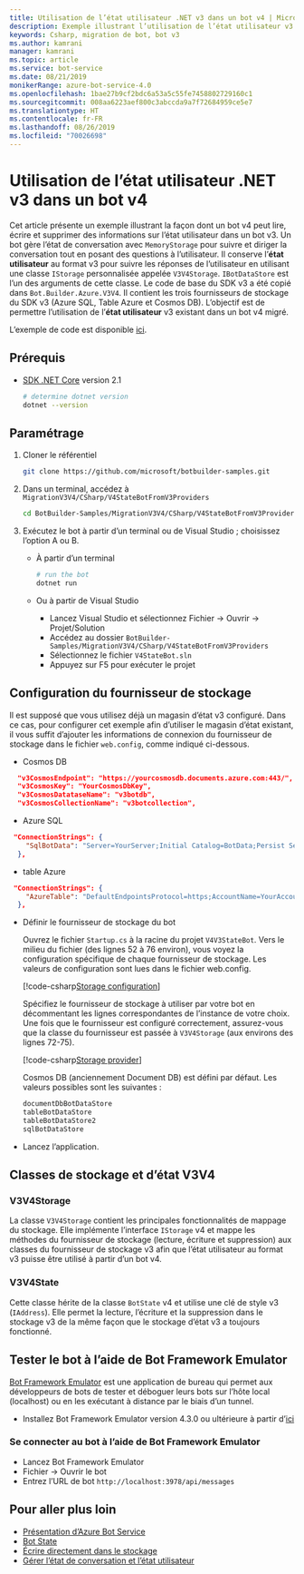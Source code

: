 ```yaml
---
title: Utilisation de l’état utilisateur .NET v3 dans un bot v4 | Microsoft Docs
description: Exemple illustrant l’utilisation de l’état utilisateur v3 dans un bot v4
keywords: Csharp, migration de bot, bot v3
ms.author: kamrani
manager: kamrani
ms.topic: article
ms.service: bot-service
ms.date: 08/21/2019
monikerRange: azure-bot-service-4.0
ms.openlocfilehash: 1bae27b9cf2bdc6a53a5c55fe7458802729160c1
ms.sourcegitcommit: 008aa6223aef800c3abccda9a7f72684959ce5e7
ms.translationtype: HT
ms.contentlocale: fr-FR
ms.lasthandoff: 08/26/2019
ms.locfileid: "70026698"
---
```

# <a name="using-net-v3-user-state-in-a-v4-bot"></a>Utilisation de l’état utilisateur .NET v3 dans un bot v4

Cet article présente un exemple illustrant la façon dont un bot v4 peut lire, écrire et supprimer des informations sur l’état utilisateur dans un bot v3.
Un bot gère l’état de conversation avec `MemoryStorage` pour suivre et diriger la conversation tout en posant des questions à l’utilisateur.  Il conserve l’**état utilisateur** au format v3 pour suivre les réponses de l’utilisateur en utilisant une classe `IStorage` personnalisée appelée `V3V4Storage`.  `IBotDataStore` est l’un des arguments de cette classe. Le code de base du SDK v3 a été copié dans `Bot.Builder.Azure.V3V4`. Il contient les trois fournisseurs de stockage du SDK v3 (Azure SQL, Table Azure et Cosmos DB).  L’objectif est de permettre l’utilisation de l’**état utilisateur** v3 existant dans un bot v4 migré.

L’exemple de code est disponible [ici](https://github.com/microsoft/BotBuilder-Samples/tree/master/MigrationV3V4/CSharp/V4StateBotFromV3Providers).

## <a name="prerequisites"></a>Prérequis

- [SDK .NET Core](https://dotnet.microsoft.com/download) version 2.1

    ```bash
    # determine dotnet version
    dotnet --version
    ```

## <a name="setup"></a>Paramétrage

1. Cloner le référentiel

    ```bash
    git clone https://github.com/microsoft/botbuilder-samples.git
    ```

1. Dans un terminal, accédez à `MigrationV3V4/CSharp/V4StateBotFromV3Providers`

    ```bash
    cd BotBuilder-Samples/MigrationV3V4/CSharp/V4StateBotFromV3Providers
    ```

1. Exécutez le bot à partir d’un terminal ou de Visual Studio ; choisissez l’option A ou B.

    - À partir d’un terminal

        ```bash
        # run the bot
        dotnet run
        ```

    - Ou à partir de Visual Studio

        - Lancez Visual Studio et sélectionnez Fichier -> Ouvrir -> Projet/Solution
        - Accédez au dossier `BotBuilder-Samples/MigrationV3V4/CSharp/V4StateBotFromV3Providers`
        - Sélectionnez le fichier `V4StateBot.sln`
        - Appuyez sur F5 pour exécuter le projet


## <a name="storage-provider-setup"></a>Configuration du fournisseur de stockage

Il est supposé que vous utilisez déjà un magasin d’état v3 configuré. Dans ce cas, pour configurer cet exemple afin d’utiliser le magasin d’état existant, il vous suffit d’ajouter les informations de connexion du fournisseur de stockage dans le fichier `web.config`, comme indiqué ci-dessous.

- Cosmos DB

```json
  "v3CosmosEndpoint": "https://yourcosmosdb.documents.azure.com:443/",
  "v3CosmosKey": "YourCosmosDbKey",
  "v3CosmosDatataseName": "v3botdb",
  "v3CosmosCollectionName": "v3botcollection",
```

- Azure SQL

```json
 "ConnectionStrings": {
    "SqlBotData": "Server=YourServer;Initial Catalog=BotData;Persist Security Info=False;User ID=YourUserName;Password=YourUserPassword;MultipleActiveResultSets=False;Encrypt=True;TrustServerCertificate=True;Connection Timeout=30;"
  },
```

- table Azure

```json
 "ConnectionStrings": {
    "AzureTable": "DefaultEndpointsProtocol=https;AccountName=YourAccountName;AccountKey=YourAccountKey;EndpointSuffix=core.windows.net"
  },
```

- Définir le fournisseur de stockage du bot

    Ouvrez le fichier `Startup.cs` à la racine du projet `V4V3StateBot`. Vers le milieu du fichier (des lignes 52 à 76 environ), vous voyez la configuration spécifique de chaque fournisseur de stockage. Les valeurs de configuration sont lues dans le fichier web.config. 

    [!code-csharp[Storage configuration](~/../botbuilder-samples/MigrationV3V4/CSharp/V4StateBotFromV3Providers/V4V3StateBot/Startup.cs?range=52-76)]

    Spécifiez le fournisseur de stockage à utiliser par votre bot en décommentant les lignes correspondantes de l’instance de votre choix. Une fois que le fournisseur est configuré correctement, assurez-vous que la classe du fournisseur est passée à `V3V4Storage` (aux environs des lignes 72-75). 

    [!code-csharp[Storage provider](~/../botbuilder-samples/MigrationV3V4/CSharp/V4StateBotFromV3Providers/V4V3StateBot/Startup.cs?range=72-75)]

    Cosmos DB (anciennement Document DB) est défini par défaut. Les valeurs possibles sont les suivantes :

    ```bash
    documentDbBotDataStore
    tableBotDataStore
    tableBotDataStore2
    sqlBotDataStore
    ```

- Lancez l’application. 

## <a name="v3v4-storage-and-state-classes"></a>Classes de stockage et d’état V3V4

### <a name="v3v4storage"></a>V3V4Storage

La classe `V3V4Storage` contient les principales fonctionnalités de mappage du stockage. Elle implémente l’interface `IStorage` v4 et mappe les méthodes du fournisseur de stockage (lecture, écriture et suppression) aux classes du fournisseur de stockage v3 afin que l’état utilisateur au format v3 puisse être utilisé à partir d’un bot v4.

### <a name="v3v4state"></a>V3V4State

Cette classe hérite de la classe `BotState` v4 et utilise une clé de style v3 (`IAddress`). Elle permet la lecture, l’écriture et la suppression dans le stockage v3 de la même façon que le stockage d’état v3 a toujours fonctionné.


## <a name="testing-the-bot-using-bot-framework-emulator"></a>Tester le bot à l’aide de Bot Framework Emulator

[Bot Framework Emulator][5] est une application de bureau qui permet aux développeurs de bots de tester et déboguer leurs bots sur l’hôte local (localhost) ou en les exécutant à distance par le biais d’un tunnel.

- Installez Bot Framework Emulator version 4.3.0 ou ultérieure à partir d’[ici][6]


### <a name="connect-to-the-bot-using-bot-framework-emulator"></a>Se connecter au bot à l’aide de Bot Framework Emulator

- Lancez Bot Framework Emulator
- Fichier -> Ouvrir le bot
- Entrez l’URL de bot `http://localhost:3978/api/messages`


## <a name="further-reading"></a>Pour aller plus loin

- [Présentation d’Azure Bot Service][21]
- [Bot State][7]
- [Écrire directement dans le stockage][8]
- [Gérer l’état de conversation et l’état utilisateur][9]

[3]: https://aka.ms/botframework-emulator
[5]: https://github.com/microsoft/botframework-emulator
[6]: https://github.com/Microsoft/BotFramework-Emulator/releases
[7]: https://docs.microsoft.com/azure/bot-service/bot-builder-storage-concept
[8]: https://docs.microsoft.com/azure/bot-service/bot-builder-howto-v4-storage?tabs=csharp
[9]: https://docs.microsoft.com/azure/bot-service/bot-builder-howto-v4-state?tabs=csharp
[21]: https://docs.microsoft.com/azure/bot-service/bot-service-overview-introduction?view=azure-bot-service-4.0
[40]: https://aka.ms/azuredeployment
